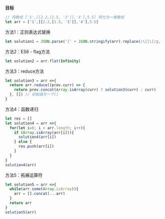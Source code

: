 **目标**
```javascript
// 将数组 ['1',[[2.2,[1.5, '3']],'4'],5.5] 转化为一维数组
let arr = ['1',[[2.2,[1.5, '3']],'4'],5.5]
```

方法1：正则表达式替换

```javascript
let solution1 = JSON.parse('[' + JSON.stringify(arr).replace(/\[|\]/g, '') + ']')
```

方法2：ES6 - flag方法

```javascript
let solution2 = arr.flat(Infinity)
```

方法3：reduce方法

```javascript
let solution3 = arr =>{
  return arr.reduce((prev,curr) => {
    return prev.concat(Array.isArray(curr) ? solution3(curr) : curr)
  }, []) // 初始值为一个[]
}
```

方法4：函数递归

```javascript
let res = []
let solution4 = arr =>{
  for(let i=0; i < arr.length; i++){
    if (Array.isArray(arr[i])){
      solution4(arr[i])  
    } else {
      res.push(arr[i])  
    }
  }
}
solution4(arr)
```

方法5：拓展运算符

```javascript
let solution5 = arr =>{
  while(arr.some(Array.isArray)){
    arr = [].concat(...arr)
  }
  return arr
}
solution5(arr)
```
